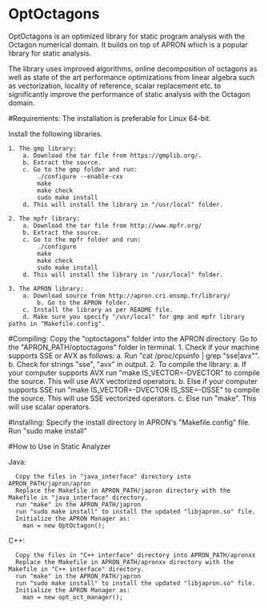# OptOctagons
OptOctagons is an optimized library for static program analysis with the Octagon numerical domain. It builds on top of APRON which is a popular library for static analysis. 

The library uses improved algorithms, online decomposition of octagons as well as state of the art performance optimizations from linear algebra such as vectorization, locality of reference, scalar replacement etc. to significantly improve the performance of static analysis with the Octagon domain.

#Requirements:
  The installation is preferable for Linux 64-bit.

  Install the following libraries.

    1. The gmp library:
		a. Download the tar file from https://gmplib.org/.
		b. Extract the source.
		c. Go to the gmp folder and run:
			./configure --enable-cxx
			make 
			make check
			sudo make install
		d. This will install the library in "/usr/local" folder.

    2. The mpfr library:
		a. Download the tar file from http://www.mpfr.org/
		b. Extract the source.
		c. Go to the mpfr folder and run:
			./configure
			make
			make check
			sudo make install
		d. This will install the library in "/usr/local" folder.

    3. The APRON library:
		a. Download source from http://apron.cri.ensmp.fr/library/
        	b. Go to the APRON folder.
		c. Install the library as per README file. 
		d. Make sure you specify "/usr/local" for gmp and mpfr library paths in "Makefile.config".
  
#Compiling:
    Copy the "optoctagons" folder into the APRON directory.
    Go to the "APRON_PATH/optoctagons" folder in terminal.
		1. Check if your machine supports SSE or AVX as follows:
			a. Run "cat /proc/cpuinfo | grep "sse\|avx"".
			b. Check for strings "sse", "avx" in output.
		2. To compile the library: 
			a. If your computer supports AVX 
			   run "make IS_VECTOR=-DVECTOR" to compile the source. 
			   This will use AVX vectorized operators.
			b. Else if your computer supports SSE 
			   run "make IS_VECTOR=-DVECTOR IS_SSE=-DSSE" to compile the source. 
			   This will use SSE vectorized operators.
			c. Else run "make". This will use scalar operators.
      
#Installing:
    Specify the install directory in APRON's "Makefile.config" file.
    Run "sudo make install"
    
#How to Use in Static Analyzer

  Java:
	
      Copy the files in "java_interface" directory into APRON_PATH/japron/apron
      Replace the Makefile in APRON_PATH/japron directory with the Makefile in "java_interface" directory.
      run "make" in the APRON_PATH/japron
      run "sudo make install" to install the updated "libjapron.so" file.
      Initialize the APRON Manager as:
        man = new OptOctagon();
      
  C++:
      
      Copy the files in "C++ interface" directory into APRON_PATH/apronxx
      Replace the Makefile in APRON_PATH/apronxx directory with the Makefile in "C++ interface" directory.
      run "make" in the APRON_PATH/japron
      run "sudo make install" to install the updated "libjapron.so" file.
      Initialize the APRON Manager as:
        man = new opt_oct_manager();
